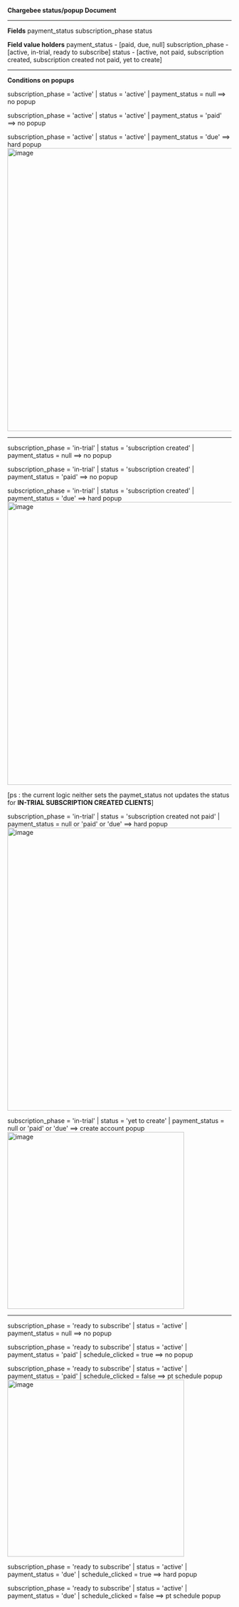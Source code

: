 **Chargebee status/popup Document**

---
**Fields**
  payment_status
  subscription_phase
  status

**Field value holders**
  payment_status - [paid, due, null]
  subscription_phase - [active, in-trial, ready to subscribe]
  status - [active, not paid, subscription created, subscription created not paid, yet to create]

---

**Conditions on popups**

subscription_phase = 'active' | status = 'active' | payment_status = null  ==> no popup

subscription_phase = 'active' | status = 'active' | payment_status = 'paid'  ==> no popup

subscription_phase = 'active' | status = 'active' | payment_status = 'due'  ==> hard popup
<img width="635" alt="image" src="https://github.com/user-attachments/assets/aa0f7594-e1a5-4c5b-aa29-c00b58364257">

---

subscription_phase = 'in-trial' | status = 'subscription created' | payment_status = null  ==> no popup

subscription_phase = 'in-trial' | status = 'subscription created' | payment_status = 'paid'  ==> no popup

subscription_phase = 'in-trial' | status = 'subscription created' | payment_status = 'due'  ==> hard popup
<img width="635" alt="image" src="https://github.com/user-attachments/assets/aa0f7594-e1a5-4c5b-aa29-c00b58364257">

[ps : the current logic neither sets the paymet_status not updates the status for **IN-TRIAL SUBSCRIPTION CREATED CLIENTS**]


subscription_phase = 'in-trial' | status = 'subscription created not paid' | payment_status = null or 'paid' or 'due'  ==> hard popup
<img width="635" alt="image" src="https://github.com/user-attachments/assets/aa0f7594-e1a5-4c5b-aa29-c00b58364257">


subscription_phase = 'in-trial' | status = 'yet to create' | payment_status = null or 'paid' or 'due'  ==> create account popup
<img width="397" alt="image" src="https://github.com/user-attachments/assets/0e7aaa26-0e85-46d5-b2e4-66676aadd1c5">

---
subscription_phase = 'ready to subscribe' | status = 'active' | payment_status = null  ==> no popup

subscription_phase = 'ready to subscribe' | status = 'active' | payment_status = 'paid' | schedule_clicked = true ==> no popup

subscription_phase = 'ready to subscribe' | status = 'active' | payment_status = 'paid' | schedule_clicked = false ==> pt schedule popup
<img width="397" alt="image" src="https://github.com/user-attachments/assets/799e496b-404e-4fa0-8f16-c9672945ad31">


subscription_phase = 'ready to subscribe' | status = 'active' | payment_status = 'due' | schedule_clicked = true   ==> hard popup

subscription_phase = 'ready to subscribe' | status = 'active' | payment_status = 'due' | schedule_clicked = false   ==> pt schedule popup


